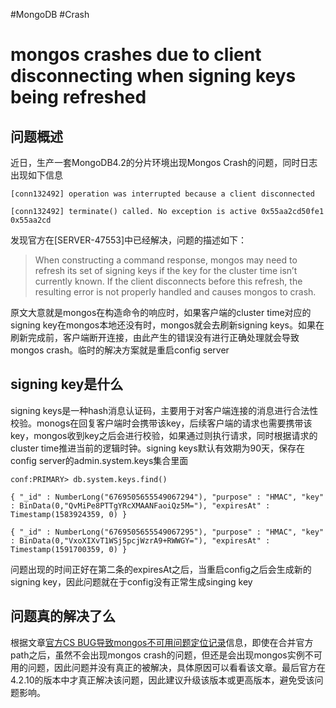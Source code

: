 #MongoDB #Crash
# mongos crashes due to client disconnecting when signing keys being refreshed

## 问题概述

近日，生产一套MongoDB4.2的分片环境出现Mongos Crash的问题，同时日志出现如下信息

```
[conn132492] operation was interrupted because a client disconnected

[conn132492] terminate() called. No exception is active 0x55aa2cd50fe1 0x55aa2cd
```

发现官方在[SERVER-47553]中已经解决，问题的描述如下：

> When constructing a command response, mongos may need to refresh its set of signing keys if the key for the cluster time isn’t currently known. If the client disconnects before this refresh, the resulting error is not properly handled and causes mongos to crash.

原文大意就是mongos在构造命令的响应时，如果客户端的cluster time对应的signing key在mongos本地还没有时，mongos就会去刷新signing keys。如果在刷新完成前，客户端断开连接，由此产生的错误没有进行正确处理就会导致mongos crash。临时的解决方案就是重启config server

## signing key是什么

signing keys是一种hash消息认证码，主要用于对客户端连接的消息进行合法性校验。monogs在回复客户端时会携带该key，后续客户端的请求也需要携带该key，mongos收到key之后会进行校验，如果通过则执行请求，同时根据请求的cluster time推进当前的逻辑时钟。signing keys默认有效期为90天，保存在config server的admin.system.keys集合里面

```
conf:PRIMARY> db.system.keys.find()

{ "_id" : NumberLong("6769505655549067294"), "purpose" : "HMAC", "key" : BinData(0,"QvMiPe8PTTgYRcXMAANFaoiQz5M="), "expiresAt" : Timestamp(1583924359, 0) }

{ "_id" : NumberLong("6769505655549067295"), "purpose" : "HMAC", "key" : BinData(0,"VxoXIXvT1WSj5pcjWzrA9+RWWGY="), "expiresAt" : Timestamp(1591700359, 0) }
```

问题出现的时间正好在第二条的expiresAt之后，当重启config之后会生成新的signing key，因此问题就在于config没有正常生成singing key

## 问题真的解决了么

根据文章[官方CS BUG导致mongos不可用问题定位记录](https://mongoing.com/archives/75350)信息，即使在合并官方path之后，虽然不会出现mongos crash的问题，但还是会出现mongos实例不可用的问题，因此问题并没有真正的被解决，具体原因可以看看该文章。最后官方在4.2.10的版本中才真正解决该问题，因此建议升级该版本或更高版本，避免受该问题影响。

